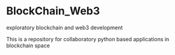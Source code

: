 # BlockChain_Web3
exploratory blockchain and web3 development

This is a repository for collaboratory python based applications in blockchain space
